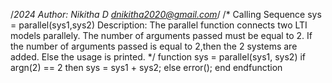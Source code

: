 /*2024 Author: Nikitha D <dnikitha2020@gmail.com>*/
/*
Calling Sequence
      sys = parallel(sys1,sys2)
Description:
      The parallel function connects two LTI models parallely.
      The number of arguments passed must be equal to 2.
      If the number of arguments passed is equal to 2,then the 2 systems are added.
      Else the usage is printed. 
*/
function sys = parallel(sys1, sys2)
    if argn(2) == 2 then
        sys = sys1 + sys2;
    else
        error();
    end
endfunction
